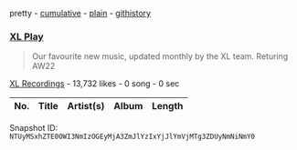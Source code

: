pretty - [cumulative](/playlists/cumulative/1IUF5q4IvkjylMhd9P0urE.md) - [plain](/playlists/plain/1IUF5q4IvkjylMhd9P0urE) - [githistory](https://github.githistory.xyz/mackorone/spotify-playlist-archive/blob/main/playlists/plain/1IUF5q4IvkjylMhd9P0urE)

### [XL Play](https://open.spotify.com/playlist/1IUF5q4IvkjylMhd9P0urE)

> Our favourite new music, updated monthly by the XL team\. Returing AW22

[XL Recordings](https://open.spotify.com/user/xlrecordings) - 13,732 likes - 0 song - 0 sec

| No. | Title | Artist(s) | Album | Length |
|---|---|---|---|---|

Snapshot ID: `NTUyMSxhZTE0OWI3NmIzOGEyMjA3ZmJlYzIxYjJlYmVjMTg3ZDUyNmNiNmY0`
